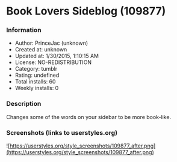 # Book Lovers Sideblog (109877)

### Information
- Author: PrinceJac (unknown)
- Created at: unknown
- Updated at: 1/30/2015, 1:10:15 AM
- License: NO-REDISTRIBUTION
- Category: tumblr
- Rating: undefined
- Total installs: 60
- Weekly installs: 0


### Description
Changes some of the words on your sidebar to be more book-like.


### Screenshots (links to userstyles.org)
![https://userstyles.org/style_screenshots/109877_after.png](https://userstyles.org/style_screenshots/109877_after.png)


